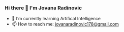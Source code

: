 ### Hi there 👋 I'm Jovana Radinovic

- 🌱 I’m currently learning Artifical Intelligence 
- 📫 How to reach me: jovanaradinovic178@gmail.com
